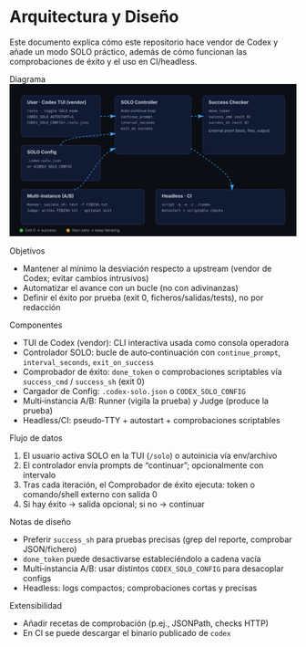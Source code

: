 Arquitectura y Diseño
=====================

Este documento explica cómo este repositorio hace vendor de Codex y añade un modo SOLO práctico, además de cómo funcionan las comprobaciones de éxito y el uso en CI/headless.

Diagrama
![Arquitectura](../../assets/architecture.svg)

Objetivos
- Mantener al mínimo la desviación respecto a upstream (vendor de Codex; evitar cambios intrusivos)
- Automatizar el avance con un bucle (no con adivinanzas)
- Definir el éxito por prueba (exit 0, ficheros/salidas/tests), no por redacción

Componentes
- TUI de Codex (vendor): CLI interactiva usada como consola operadora
- Controlador SOLO: bucle de auto‑continuación con `continue_prompt`, `interval_seconds`, `exit_on_success`
- Comprobador de éxito: `done_token` o comprobaciones scriptables vía `success_cmd` / `success_sh` (exit 0)
- Cargador de Config: `.codex-solo.json` o `CODEX_SOLO_CONFIG`
- Multi‑instancia A/B: Runner (vigila la prueba) y Judge (produce la prueba)
- Headless/CI: pseudo‑TTY + autostart + comprobaciones scriptables

Flujo de datos
1) El usuario activa SOLO en la TUI (`/solo`) o autoinicia vía env/archivo
2) El controlador envía prompts de “continuar”; opcionalmente con intervalo
3) Tras cada iteración, el Comprobador de éxito ejecuta: token o comando/shell externo con salida 0
4) Si hay éxito → salida opcional; si no → continuar

Notas de diseño
- Preferir `success_sh` para pruebas precisas (grep del reporte, comprobar JSON/fichero)
- `done_token` puede desactivarse estableciéndolo a cadena vacía
- Multi‑instancia A/B: usar distintos `CODEX_SOLO_CONFIG` para desacoplar configs
- Headless: logs compactos; comprobaciones cortas y precisas

Extensibilidad
- Añadir recetas de comprobación (p.ej., JSONPath, checks HTTP)
- En CI se puede descargar el binario publicado de `codex`

